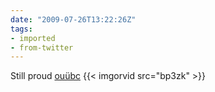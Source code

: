 ```yaml
---
date: "2009-07-26T13:22:26Z"
tags:
- imported
- from-twitter
---
```

Still proud [ouübc](/tags/ouubc) {{< imgorvid src="bp3zk" >}}
